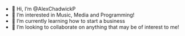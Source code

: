 - 👋 Hi, I’m @AlexChadwickP
- 👀 I’m interested in Music, Media and Programming!
- 🌱 I’m currently learning how to start a business
- 💞️ I’m looking to collaborate on anything that may be of interest to me!

<!---
AlexChadwickP/AlexChadwickP is a ✨ special ✨ repository because its `README.md` (this file) appears on your GitHub profile.
You can click the Preview link to take a look at your changes.
--->
